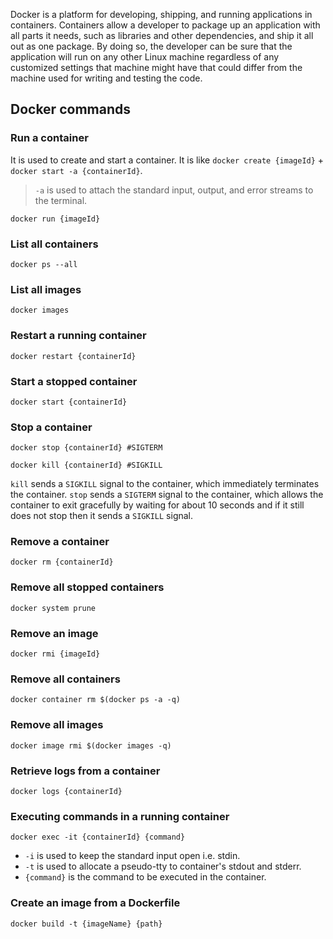 Docker is a platform for developing, shipping, and running applications in containers. Containers allow a developer to package up an application with all parts it needs, such as libraries and other dependencies, and ship it all out as one package. By doing so, the developer can be sure that the application will run on any other Linux machine regardless of any customized settings that machine might have that could differ from the machine used for writing and testing the code.

## Docker commands

### Run a container

It is used to create and start a container. It is like `docker create {imageId}` + `docker start -a {containerId}`.

> `-a` is used to attach the standard input, output, and error streams to the terminal.

```shell
docker run {imageId}
```

### List all containers

```shell
docker ps --all
```

### List all images

```shell
docker images
```

### Restart a running container

```shell
docker restart {containerId}
```

### Start a stopped container

```shell
docker start {containerId}
```

### Stop a container

```shell
docker stop {containerId} #SIGTERM
```

```shell
docker kill {containerId} #SIGKILL
```

`kill` sends a `SIGKILL` signal to the container, which immediately terminates the container. `stop` sends a `SIGTERM` signal to the container, which allows the container to exit gracefully by waiting for about 10 seconds and if it still does not stop then it sends a `SIGKILL` signal.

### Remove a container

```shell
docker rm {containerId}
```

### Remove all stopped containers

```shell
docker system prune
```

### Remove an image

```shell
docker rmi {imageId}
```

### Remove all containers

```shell
docker container rm $(docker ps -a -q)
```

### Remove all images

```shell
docker image rmi $(docker images -q)
```

### Retrieve logs from a container

```shell
docker logs {containerId}
```

### Executing commands in a running container

```shell
docker exec -it {containerId} {command}
```

- `-i` is used to keep the standard input open i.e. stdin.
- `-t` is used to allocate a pseudo-tty to container's stdout and stderr.
- `{command}` is the command to be executed in the container.

### Create an image from a Dockerfile

```shell
docker build -t {imageName} {path}
```